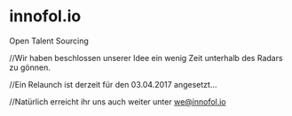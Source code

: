 # innofol.io
Open Talent Sourcing

//Wir haben beschlossen unserer Idee ein wenig Zeit unterhalb des Radars zu gönnen.

//Ein Relaunch ist derzeit für den 03.04.2017 angesetzt...

//Natürlich erreicht ihr uns auch weiter unter we@innofol.io
